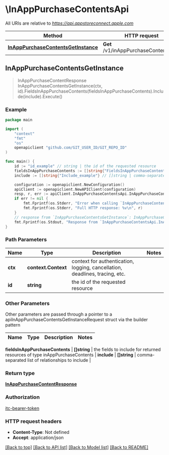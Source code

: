 # \InAppPurchaseContentsApi

All URIs are relative to *https://api.appstoreconnect.apple.com*

Method | HTTP request | Description
------------- | ------------- | -------------
[**InAppPurchaseContentsGetInstance**](InAppPurchaseContentsApi.md#InAppPurchaseContentsGetInstance) | **Get** /v1/inAppPurchaseContents/{id} | 



## InAppPurchaseContentsGetInstance

> InAppPurchaseContentResponse InAppPurchaseContentsGetInstance(ctx, id).FieldsInAppPurchaseContents(fieldsInAppPurchaseContents).Include(include).Execute()



### Example

```go
package main

import (
    "context"
    "fmt"
    "os"
    openapiclient "github.com/GIT_USER_ID/GIT_REPO_ID"
)

func main() {
    id := "id_example" // string | the id of the requested resource
    fieldsInAppPurchaseContents := []string{"FieldsInAppPurchaseContents_example"} // []string | the fields to include for returned resources of type inAppPurchaseContents (optional)
    include := []string{"Include_example"} // []string | comma-separated list of relationships to include (optional)

    configuration := openapiclient.NewConfiguration()
    apiClient := openapiclient.NewAPIClient(configuration)
    resp, r, err := apiClient.InAppPurchaseContentsApi.InAppPurchaseContentsGetInstance(context.Background(), id).FieldsInAppPurchaseContents(fieldsInAppPurchaseContents).Include(include).Execute()
    if err != nil {
        fmt.Fprintf(os.Stderr, "Error when calling `InAppPurchaseContentsApi.InAppPurchaseContentsGetInstance``: %v\n", err)
        fmt.Fprintf(os.Stderr, "Full HTTP response: %v\n", r)
    }
    // response from `InAppPurchaseContentsGetInstance`: InAppPurchaseContentResponse
    fmt.Fprintf(os.Stdout, "Response from `InAppPurchaseContentsApi.InAppPurchaseContentsGetInstance`: %v\n", resp)
}
```

### Path Parameters


Name | Type | Description  | Notes
------------- | ------------- | ------------- | -------------
**ctx** | **context.Context** | context for authentication, logging, cancellation, deadlines, tracing, etc.
**id** | **string** | the id of the requested resource | 

### Other Parameters

Other parameters are passed through a pointer to a apiInAppPurchaseContentsGetInstanceRequest struct via the builder pattern


Name | Type | Description  | Notes
------------- | ------------- | ------------- | -------------

 **fieldsInAppPurchaseContents** | **[]string** | the fields to include for returned resources of type inAppPurchaseContents | 
 **include** | **[]string** | comma-separated list of relationships to include | 

### Return type

[**InAppPurchaseContentResponse**](InAppPurchaseContentResponse.md)

### Authorization

[itc-bearer-token](../README.md#itc-bearer-token)

### HTTP request headers

- **Content-Type**: Not defined
- **Accept**: application/json

[[Back to top]](#) [[Back to API list]](../README.md#documentation-for-api-endpoints)
[[Back to Model list]](../README.md#documentation-for-models)
[[Back to README]](../README.md)

